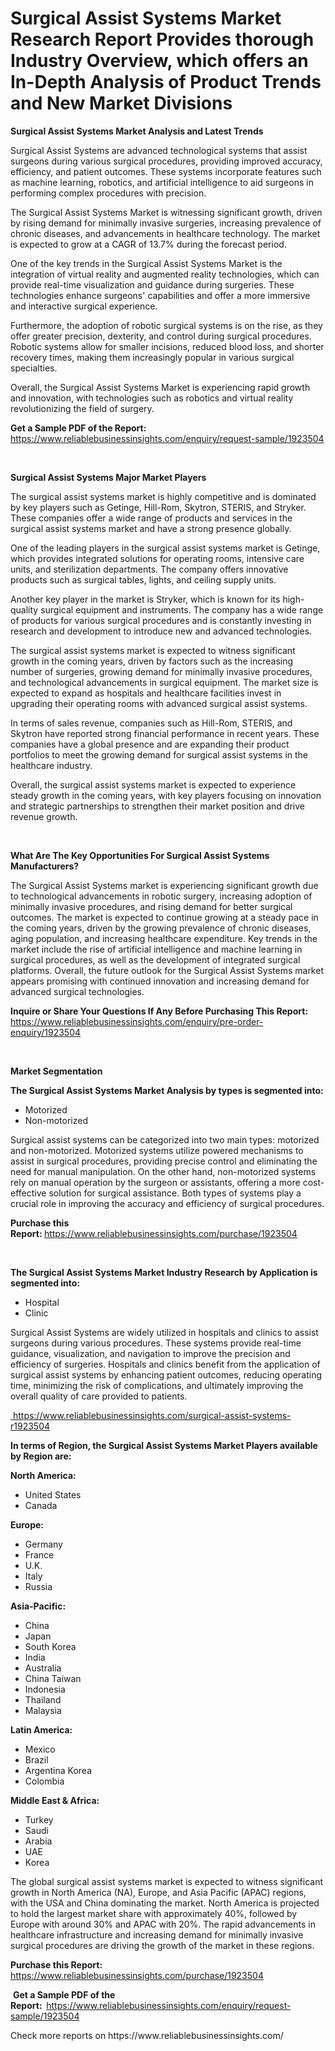 <p><h1>Surgical Assist Systems Market Research Report Provides thorough Industry Overview, which offers an In-Depth Analysis of Product Trends and New Market Divisions</h1></p><p><strong>Surgical Assist Systems Market Analysis and Latest Trends</strong></p>
<p><p>Surgical Assist Systems are advanced technological systems that assist surgeons during various surgical procedures, providing improved accuracy, efficiency, and patient outcomes. These systems incorporate features such as machine learning, robotics, and artificial intelligence to aid surgeons in performing complex procedures with precision.</p><p>The Surgical Assist Systems Market is witnessing significant growth, driven by rising demand for minimally invasive surgeries, increasing prevalence of chronic diseases, and advancements in healthcare technology. The market is expected to grow at a CAGR of 13.7% during the forecast period.</p><p>One of the key trends in the Surgical Assist Systems Market is the integration of virtual reality and augmented reality technologies, which can provide real-time visualization and guidance during surgeries. These technologies enhance surgeons' capabilities and offer a more immersive and interactive surgical experience.</p><p>Furthermore, the adoption of robotic surgical systems is on the rise, as they offer greater precision, dexterity, and control during surgical procedures. Robotic systems allow for smaller incisions, reduced blood loss, and shorter recovery times, making them increasingly popular in various surgical specialties.</p><p>Overall, the Surgical Assist Systems Market is experiencing rapid growth and innovation, with technologies such as robotics and virtual reality revolutionizing the field of surgery.</p></p>
<p><strong>Get a Sample PDF of the Report:&nbsp;</strong> <a href="https://www.reliablebusinessinsights.com/enquiry/request-sample/1923504">https://www.reliablebusinessinsights.com/enquiry/request-sample/1923504</a></p>
<p>&nbsp;</p>
<p><strong>Surgical Assist Systems Major Market Players</strong></p>
<p><p>The surgical assist systems market is highly competitive and is dominated by key players such as Getinge, Hill-Rom, Skytron, STERIS, and Stryker. These companies offer a wide range of products and services in the surgical assist systems market and have a strong presence globally.</p><p>One of the leading players in the surgical assist systems market is Getinge, which provides integrated solutions for operating rooms, intensive care units, and sterilization departments. The company offers innovative products such as surgical tables, lights, and ceiling supply units.</p><p>Another key player in the market is Stryker, which is known for its high-quality surgical equipment and instruments. The company has a wide range of products for various surgical procedures and is constantly investing in research and development to introduce new and advanced technologies.</p><p>The surgical assist systems market is expected to witness significant growth in the coming years, driven by factors such as the increasing number of surgeries, growing demand for minimally invasive procedures, and technological advancements in surgical equipment. The market size is expected to expand as hospitals and healthcare facilities invest in upgrading their operating rooms with advanced surgical assist systems.</p><p>In terms of sales revenue, companies such as Hill-Rom, STERIS, and Skytron have reported strong financial performance in recent years. These companies have a global presence and are expanding their product portfolios to meet the growing demand for surgical assist systems in the healthcare industry.</p><p>Overall, the surgical assist systems market is expected to experience steady growth in the coming years, with key players focusing on innovation and strategic partnerships to strengthen their market position and drive revenue growth.</p></p>
<p>&nbsp;</p>
<p><strong>What Are The Key Opportunities For Surgical Assist Systems Manufacturers?</strong></p>
<p><p>The Surgical Assist Systems market is experiencing significant growth due to technological advancements in robotic surgery, increasing adoption of minimally invasive procedures, and rising demand for better surgical outcomes. The market is expected to continue growing at a steady pace in the coming years, driven by the growing prevalence of chronic diseases, aging population, and increasing healthcare expenditure. Key trends in the market include the rise of artificial intelligence and machine learning in surgical procedures, as well as the development of integrated surgical platforms. Overall, the future outlook for the Surgical Assist Systems market appears promising with continued innovation and increasing demand for advanced surgical technologies.</p></p>
<p><strong>Inquire or Share Your Questions If Any Before Purchasing This Report:</strong> <a href="https://www.reliablebusinessinsights.com/enquiry/pre-order-enquiry/1923504">https://www.reliablebusinessinsights.com/enquiry/pre-order-enquiry/1923504</a></p>
<p>&nbsp;</p>
<p><strong>Market Segmentation</strong></p>
<p><strong>The Surgical Assist Systems Market Analysis by types is segmented into:</strong></p>
<p><ul><li>Motorized</li><li>Non-motorized</li></ul></p>
<p><p>Surgical assist systems can be categorized into two main types: motorized and non-motorized. Motorized systems utilize powered mechanisms to assist in surgical procedures, providing precise control and eliminating the need for manual manipulation. On the other hand, non-motorized systems rely on manual operation by the surgeon or assistants, offering a more cost-effective solution for surgical assistance. Both types of systems play a crucial role in improving the accuracy and efficiency of surgical procedures.</p></p>
<p><strong>Purchase this Report:&nbsp;</strong><a href="https://www.reliablebusinessinsights.com/purchase/1923504">https://www.reliablebusinessinsights.com/purchase/1923504</a></p>
<p>&nbsp;</p>
<p><strong>The Surgical Assist Systems Market Industry Research by Application is segmented into:</strong></p>
<p><ul><li>Hospital</li><li>Clinic</li></ul></p>
<p><p>Surgical Assist Systems are widely utilized in hospitals and clinics to assist surgeons during various procedures. These systems provide real-time guidance, visualization, and navigation to improve the precision and efficiency of surgeries. Hospitals and clinics benefit from the application of surgical assist systems by enhancing patient outcomes, reducing operating time, minimizing the risk of complications, and ultimately improving the overall quality of care provided to patients.</p></p>
<p><a href="https://www.reliablebusinessinsights.com/surgical-assist-systems-r1923504">&nbsp;https://www.reliablebusinessinsights.com/surgical-assist-systems-r1923504</a></p>
<p><strong>In terms of Region, the Surgical Assist Systems Market Players available by Region are:</strong></p>
<p>
    <p> <strong> North America: </strong>
        <ul>
            <li>United States</li>
            <li>Canada</li>
        </ul>
        </p> 
    <p> <strong> Europe: </strong>
        <ul>
            <li>Germany</li>
            <li>France</li>
            <li>U.K.</li>
            <li>Italy</li>
            <li>Russia</li>
        </ul>
        </p> 
    <p> <strong> Asia-Pacific: </strong>
        <ul>
            <li>China</li>
            <li>Japan</li>
            <li>South Korea</li>
            <li>India</li>
            <li>Australia</li>
            <li>China Taiwan</li>
            <li>Indonesia</li>
            <li>Thailand</li>
            <li>Malaysia</li>
        </ul>
        </p> 
    <p> <strong> Latin America: </strong>
        <ul>
            <li>Mexico</li>
            <li>Brazil</li>
            <li>Argentina Korea</li>
            <li>Colombia</li>
        </ul>
        </p> 
    <p> <strong> Middle East & Africa: </strong>
        <ul>
            <li>Turkey</li>
            <li>Saudi</li>
            <li>Arabia</li>
            <li>UAE</li>
            <li>Korea</li>
        </ul>
    </p>
    </p>
<p><p>The global surgical assist systems market is expected to witness significant growth in North America (NA), Europe, and Asia Pacific (APAC) regions, with the USA and China dominating the market. North America is projected to hold the largest market share with approximately 40%, followed by Europe with around 30% and APAC with 20%. The rapid advancements in healthcare infrastructure and increasing demand for minimally invasive surgical procedures are driving the growth of the market in these regions.</p></p>
<p><strong>Purchase this Report: </strong><a href="https://www.reliablebusinessinsights.com/purchase/1923504">https://www.reliablebusinessinsights.com/purchase/1923504</a></p>
<p>&nbsp;<strong>Get a Sample PDF of the Report:&nbsp;&nbsp;</strong><a href="https://www.reliablebusinessinsights.com/enquiry/request-sample/1923504">https://www.reliablebusinessinsights.com/enquiry/request-sample/1923504</a></p>
<p><strong></strong></p>
<p>Check more reports on https://www.reliablebusinessinsights.com/</p>